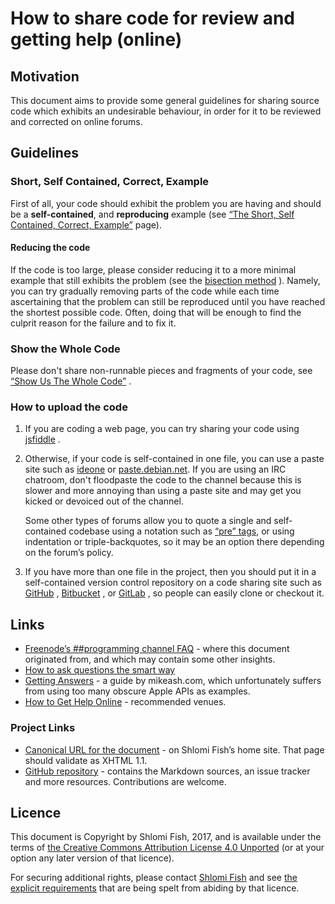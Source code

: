 # How to share code for review and getting help (online)

## Motivation

This document aims to provide some general guidelines for sharing source code
which exhibits an undesirable behaviour, in order for it to be reviewed and
corrected on online forums.

## Guidelines

### Short, Self Contained, Correct, Example

First of all, your code should exhibit the problem you are having and should be a <b>self-contained</b>, and <b>reproducing</b> example (see [“The Short, Self Contained, Correct, Example”](http://sscce.org/) page).

#### Reducing the code

If the code is too large, please consider reducing it to a more minimal example that still exhibits the problem (see the [bisection method](https://en.wikipedia.org/wiki/Bisection_method) ). Namely, you can try gradually removing parts of
the code while each time ascertaining that the problem can still be reproduced
until you have reached the shortest possible code. Often, doing that will be
enough to find the culprit reason for the failure and to fix it.

### Show the Whole Code

Please don't share non-runnable pieces and fragments of your code, see [“Show Us The Whole Code”](http://shadow.cat/blog/matt-s-trout/show-us-the-whole-code/) .


### How to upload the code

<ol>

<li>

<p>

If you are coding a web page, you can try sharing your code using <a href="http://jsfiddle.net/">jsfiddle</a> .

</p>

</li>

<li>

<p>

Otherwise, if your code is self-contained in one file, you can use a paste site such as <a href="http://ideone.com/">ideone</a> or <a href="https://paste.debian.net/">paste.debian.net</a>. If you are using an IRC chatroom, don't floodpaste the code to the channel because this is slower and more annoying than using a paste site and may get you kicked or devoiced out of the channel.

</p>

<p>

Some other types of forums allow you to quote a single and self-contained codebase using a notation such as <a href="https://developer.mozilla.org/en-US/docs/Web/HTML/Element/pre">“pre” tags</a>, or using indentation or triple-backquotes, so it may be an option there depending on the forum’s policy.

</p>

</li>

<li>

<p>

If you have more than one file in the project, then you should put it in a self-contained version control repository on a code sharing site such as <a href="http://github.com/">GitHub</a> , <a href="http://bitbucket.org/">Bitbucket</a> , or <a href="https://about.gitlab.com/">GitLab</a> , so people can easily clone or checkout it.

</p>

</li>


</ol>

## Links

* [Freenode’s ##programming channel FAQ](https://github.com/shlomif/Freenode-programming-channel-FAQ/blob/master/FAQ.mdwn) - where this document originated from, and which may contain some other insights.
* [How to ask questions the smart way](http://catb.org/~esr/faqs/smart-questions.html)
* [Getting Answers](https://www.mikeash.com/getting_answers.html) - a guide by mikeash.com, which unfortunately suffers from using too many obscure Apple APIs as examples.
* [How to Get Help Online](http://www.shlomifish.org/philosophy/computers/how-to-get-help-online/) - recommended venues.

### Project Links

* [Canonical URL for the document](http://www.shlomifish.org/philosophy/computers/how-to-share-code-for-getting-help/) - on Shlomi Fish’s home site. That page should validate as XHTML 1.1.
* [GitHub repository](https://github.com/shlomif/how-to-share-code-for-review) - contains the Markdown sources, an issue tracker and more resources. Contributions are welcome.

## Licence

This document is Copyright by Shlomi Fish, 2017, and is available
under the
terms of <a rel="license"
href="http://creativecommons.org/licenses/by/4.0/">the Creative Commons
Attribution License 4.0 Unported</a> (or at your option any
later version of that licence).

For securing additional rights, please contact
<a href="http://www.shlomifish.org/me/contact-me/">Shlomi Fish</a>
and see <a href="http://www.shlomifish.org/meta/copyrights/">the
explicit requirements</a> that are being spelt from abiding by
that licence.

